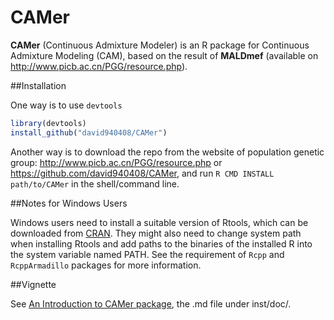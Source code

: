 # CAMer

**CAMer** (Continuous Admixture Modeler) is an R package for Continuous Admixture Modeling (CAM), based on the result of **MALDmef** (available on http://www.picb.ac.cn/PGG/resource.php).

##Installation

One way is to use `devtools`

```r
library(devtools)
install_github("david940408/CAMer")
```

Another way is to download the repo from the website of population genetic group: http://www.picb.ac.cn/PGG/resource.php or https://github.com/david940408/CAMer, and run `R CMD INSTALL path/to/CAMer` in the shell/command line.

##Notes for Windows Users

Windows users need to install a suitable version of Rtools, which can be downloaded from [CRAN](https://cran.r-project.org/). They might also need to change system path when installing Rtools and add paths to the binaries of the installed R into the system variable named PATH. See the requirement of `Rcpp` and `RcppArmadillo` packages for more information.

##Vignette

See [An Introduction to CAMer package](https://github.com/david940408/CAMer/blob/master/inst/doc/intro.md), the .md file under inst/doc/.
